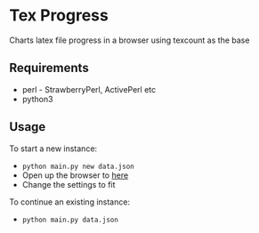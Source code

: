 # Tex Progress
Charts latex file progress in a browser using texcount as the base

## Requirements
 - perl - StrawberryPerl, ActivePerl etc
 - python3

## Usage
To start a new instance:
 - `python main.py new data.json`
 - Open up the browser to [here](http://localhost:8090)
 - Change the settings to fit
 
 To continue an existing instance:
 - `python main.py data.json`
